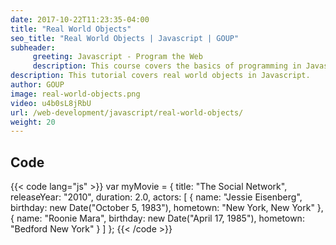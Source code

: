 ```yaml
---
date: 2017-10-22T11:23:35-04:00
title: "Real World Objects"
seo_title: "Real World Objects | Javascript | GOUP"
subheader:
     greeting: Javascript - Program the Web
     description: This course covers the basics of programming in Javascript. Work your way through the videos/articles and I'll teach you everything you need to know to make your website more responsive!
description: This tutorial covers real world objects in Javascript.
author: GOUP
image: real-world-objects.png
video: u4b0sL8jRbU
url: /web-development/javascript/real-world-objects/
weight: 20
---
```


## Code

{{< code lang="js" >}}
var myMovie = {
     title: "The Social Network",
     releaseYear: "2010",
     duration: 2.0,
     actors: [
          {
               name: "Jessie Eisenberg",
               birthday: new Date("October 5, 1983"),
               hometown: "New York, New York"
          },
          {
               name: "Roonie Mara",
               birthday: new Date("April 17, 1985"),
               hometown: "Bedford New York"
          }
     ]
};
{{< /code >}}